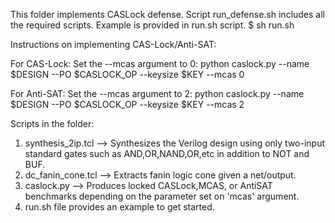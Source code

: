 This folder implements CASLock defense.
Script run_defense.sh includes all the required scripts.
Example is provided in run.sh script.
	$ sh run.sh

Instructions on implementing CAS-Lock/Anti-SAT:

For CAS-Lock: Set the --mcas argument to 0:
python caslock.py --name $DESIGN --PO $CASLOCK_OP --keysize $KEY --mcas 0

For Anti-SAT: Set the --mcas argument to 2:
python caslock.py --name $DESIGN --PO $CASLOCK_OP --keysize $KEY --mcas 2

Scripts in the folder:
1. synthesis_2ip.tcl --> Synthesizes the Verilog design using only two-input standard gates such as AND,OR,NAND,OR,etc in addition to NOT and BUF.
2. dc_fanin_cone.tcl --> Extracts fanin logic cone given a net/output.
3. caslock.py       --> Produces locked CASLock,MCAS, or AntiSAT benchmarks depending on the parameter set on 'mcas' argument.
4. run.sh file provides an example to get started.